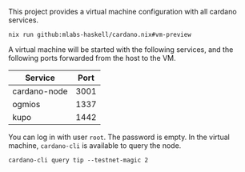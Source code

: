 This project provides a virtual machine configuration with all cardano services.

`nix run github:mlabs-haskell/cardano.nix#vm-preview`

A virtual machine will be started with the following services, and the following ports forwarded from the host to the VM.

| Service      | Port |
| ------------ | ---- |
| cardano-node | 3001 |
| ogmios       | 1337 |
| kupo         | 1442 |

You can log in with user `root`. The password is empty. In the virtual machine, `cardano-cli` is available to query the node.

`cardano-cli query tip --testnet-magic 2`
